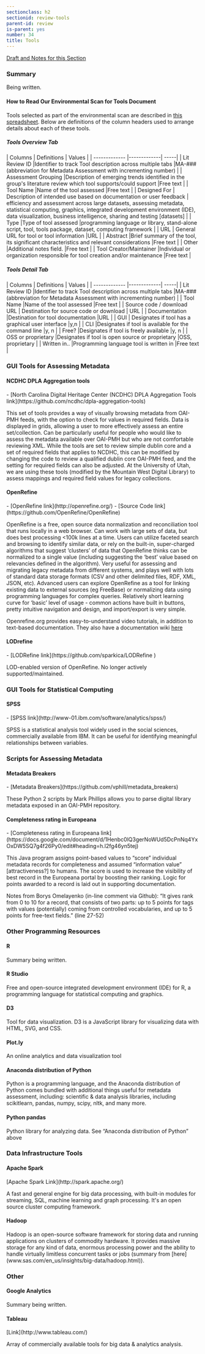 ```yaml
---
sectionclass: h2
sectionid: review-tools
parent-id: review
is-parent: yes
number: 34
title: Tools
---
```

[Draft and Notes for this Section](https://docs.google.com/document/d/1rk6TThrSqpLNk-L0JgR3lk5b_M3M8n5xM2xggKHYVUw/edit#heading=h.nte3qkd91px7)

<h3>Summary</h3>

Being written.

<h4>How to Read Our Environmental Scan for Tools Document</h4>

Tools selected as part of the environmental scan are described in [this spreadsheet](https://docs.google.com/spreadsheets/d/1PCi_3pcWSFQ9fR54AxwO7LWuBUu2vbVw1etvw_UAl5g/edit?usp=sharing). Below are definitions of the column headers used to arrange details about each of these tools.

<h5>Tools Overview Tab</h5>
| Columns        | Definitions           | Values  |
| ------------- |-------------| -----|
| Lit Review ID     |Identifier to track Tool description across multiple tabs |MA-### (abbreviation for Metadata Assessment with incrementing number)  |
| Assessment Grouping      |Description of emerging trends identified in the group's literature review which tool supports/could support      |Free text    |
| Tool Name |Name of the tool assessed       |Free text     |
| Designed For | Description of intended use based on documentation or user feedback      | efficiency and assessment across large datasets, assessing metadata, statistical computing, graphics, integrated development environment (IDE), data visualization, business intelligence, sharing and testing [datasets]    |
| Type |Type of tool assessed      |programming language or library, stand-alone script, tool, tools package, dataset, computing framework     |
| URL | General URL for tool or tool information      |URL     |
| Abstract |Brief summary of the tool, its significant characteristics and relevant considerations       |Free text     |
| Other |Additional notes field.       |Free text     |
| Tool Creator/Maintainer |Individual or organization responsible for tool creation and/or maintenance      |Free text     |

<h5>Tools Detail Tab</h5>
| Columns        | Definitions           | Values  |
| ------------- |-------------| -----|
| Lit Review ID     |Identifier to track Tool description across multiple tabs |MA-### (abbreviation for Metadata Assessment with incrementing number)  |
| Tool Name |Name of the tool assessed       |Free text     |
| Source code / download URL | Destination for source code or download      | URL    |
| Documentation |Destination for tool documentation      |URL     |
| GUI | Designates if tool has a graphical user interface      |y,n     |
| CLI |Designates if tool is available for the command line     |y, n    |
| Free? |Designates if tool is freely available       |y, n    |
| OSS or proprietary |Designates if tool is open source or proprietary      |OSS, proprietary    |
| Written in.. |Programming language tool is written in     |Free text     |

<h3>GUI Tools for Assessing Metadata</h3>

<h4>NCDHC DPLA Aggregation tools</h4>
- [North Carolina Digital Heritage Center (NCDHC) DPLA Aggregation Tools link](https://github.com/ncdhc/dpla-aggregation-tools)

This set of tools provides a way of visually browsing metadata from OAI-PMH feeds, with the option to check for values in required fields. Data is displayed in grids, allowing a user to more effectively assess an entire set/collection. Can be particularly useful for people who would like to assess the metadata available over OAI-PMH but who are not comfortable reviewing XML. While the tools are set to review simple dublin core and a set of required fields that applies to NCDHC, this can be modified by changing the code to review a qualified dublin core OAI-PMH feed, and the setting for required fields can also be adjusted. At the University of Utah, we are using these tools (modified by the Mountain West Digital Library) to assess mappings and required field values for legacy collections.

<h4>OpenRefine</h4>
- [OpenRefine link](http://openrefine.org/)
- [Source Code link](https://github.com/OpenRefine/OpenRefine)

OpenRefine is a free, open source data normalization and reconciliation tool that runs locally in a web browser. Can work with large sets of data, but does best processing <100k lines at a time. Users can utilize faceted search and browsing to identify similar data, or rely on the built-in, super-charged algorithms that suggest ‘clusters’ of data that OpenRefine thinks can be normalized to a single value (including suggesting the ‘best’ value based on relevancies defined in the algorithm). Very useful for assessing and migrating legacy metadata from different systems, and plays well with lots of standard data storage formats (CSV and other delimited files, RDF, XML, JSON, etc). Advanced users can explore OpenRefine as a tool for linking existing data to external sources (eg FreeBase) or normalizing data using programming languages for complex queries. Relatively short learning curve for ‘basic’ level of usage - common actions have built in buttons, pretty intuitive navigation and design, and import/export is very simple.

Openrefine.org provides easy-to-understand video tutorials, in addition to text-based documentation. They also have a documentation wiki [here](https://github.com/OpenRefine/OpenRefine/wiki/Documentation-For-Users)

<h4>LODrefine</h4>
- [LODRefine link](https://github.com/sparkica/LODRefine )

LOD-enabled version of OpenRefine. No longer actively supported/maintained.

<h3>GUI Tools for Statistical Computing</h3>

<h4>SPSS</h4>
- [SPSS link](http://www-01.ibm.com/software/analytics/spss/)

SPSS is a statistical analysis tool widely used in the social sciences, commercially available from IBM. It can be useful for identifying meaningful relationships between variables.

<h3>Scripts for Assessing Metadata</h3>

<h4>Metadata Breakers</h4>
- [Metadata Breakers](https://github.com/vphill/metadata_breakers)

These Python 2 scripts by Mark Phillips allows you to parse digital library metadata exposed in an OAI-PMH repository.

<h4>Completeness rating in Europeana</h4>
- [Completeness rating in Europeana link](https://docs.google.com/document/d/1Henbc0lQ3gerNoWUd5DcPnNq4YxOxDW5SQ7g4f26Py0/edit#heading=h.l2fg46yn5tej)

This Java program assigns point-based values to “score” individual metadata records for completeness and assumed “information value” [attractiveness?] to humans. The score is used to increase the visibility of best record in the Europeana portal by boosting their  ranking. Logic for points awarded to a record is laid out in supporting documentation.

Notes from Borys Omelayenko (in-line comment via Github): “It gives rank from 0 to 10 for a record, that consists of two parts: up to 5 points for tags with values (potentially) coming from controlled vocabularies, and up to 5 points for free-text fields.” (line 27-52)

<h3>Other Programming Resources</h3>

<h4>R</h4>
Summary being written.

<h4>R Studio</h4>
Free and open-source integrated development environment (IDE) for R, a programming language for statistical computing and graphics﻿.

<h4>D3</h4>
Tool for data visualization. D3 is a JavaScript library for visualizing data with HTML, SVG, and CSS.

<h4>Plot.ly</h4>
An online analytics and data visualization tool﻿

<h4>Anaconda distribution of Python</h4>
Python is a programming language, and the Anaconda distribution of Python comes bundled with additional things useful for metadata assessment, including: scientific & data analysis libraries, including scikitlearn, pandas, numpy, scipy, nltk, and many more.

<h4>Python pandas</h4>
Python library for analyzing data. See “Anaconda distribution of Python” above

<h3>Data Infrastructure Tools</h3>

<h4>Apache Spark</h4>
[Apache Spark Link](http://spark.apache.org/)

A fast and general engine for big data processing, with built-in modules for streaming, SQL, machine learning and graph processing.﻿ It's an open source cluster computing framework.

<h4>Hadoop</h4>
Hadoop is an open-source software framework for storing data and running applications on clusters of commodity hardware. It provides massive storage for any kind of data, enormous processing power and the ability to handle virtually limitless concurrent tasks or jobs (summary from [here](﻿www.sas.com/en_us/insights/big-data/hadoop.html)).

<h3>Other</h3>

<h4>Google Analytics</h4>
Summary being written.

<h4>Tableau</h4>
[Link](http://www.tableau.com/)

Array of commercially available tools for big data & analytics analysis.
